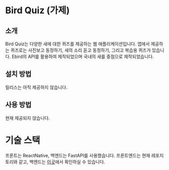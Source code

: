 # Bird Quiz (가제)

## 소개

Bird Quiz는 다양한 새에 대한 퀴즈를 제공하는 웹 애플리케이션입니다. 앱에서 제공하는 퀴즈로는 사진보고 동정하기, 새의 소리 듣고 동정하기, 그리고 복습용 퀴즈가 있습니다. Ebird의 API를 활용하여 제작되었으며 국내의 새를 중점으로 제작되었습니다.

## 설치 방법

릴리스는 아직 제공하지 않습니다.

## 사용 방법

현재 제공되지 않습니다.

# 기술 스택

프론트는 ReactNative, 백엔드는 FastAPI를 사용했습니다. 프론트엔드는 현재 레포지토리와 같고, 백엔드는 [이곳]()에서 확인하실 수 있습니다.
